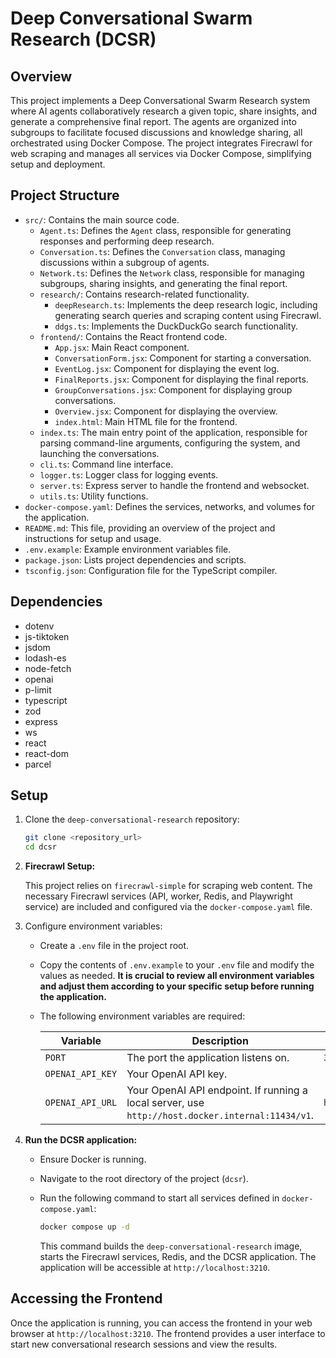 # Deep Conversational Swarm Research (DCSR)

## Overview

This project implements a Deep Conversational Swarm Research system where AI agents collaboratively research a given topic, share insights, and generate a comprehensive final report. The agents are organized into subgroups to facilitate focused discussions and knowledge sharing, all orchestrated using Docker Compose. The project integrates Firecrawl for web scraping and manages all services via Docker Compose, simplifying setup and deployment.

## Project Structure

-   `src/`: Contains the main source code.
    -   `Agent.ts`: Defines the `Agent` class, responsible for generating responses and performing deep research.
    -   `Conversation.ts`: Defines the `Conversation` class, managing discussions within a subgroup of agents.
    -   `Network.ts`: Defines the `Network` class, responsible for managing subgroups, sharing insights, and generating the final report.
    -   `research/`: Contains research-related functionality.
        -   `deepResearch.ts`: Implements the deep research logic, including generating search queries and scraping content using Firecrawl.
        -   `ddgs.ts`: Implements the DuckDuckGo search functionality.
    -   `frontend/`: Contains the React frontend code.
        -   `App.jsx`: Main React component.
        -   `ConversationForm.jsx`: Component for starting a conversation.
        -   `EventLog.jsx`: Component for displaying the event log.
        -   `FinalReports.jsx`: Component for displaying the final reports.
        -   `GroupConversations.jsx`: Component for displaying group conversations.
        -   `Overview.jsx`: Component for displaying the overview.
        -   `index.html`: Main HTML file for the frontend.
    -   `index.ts`: The main entry point of the application, responsible for parsing command-line arguments, configuring the system, and launching the conversations.
    -   `cli.ts`: Command line interface.
    -   `logger.ts`: Logger class for logging events.
    -   `server.ts`: Express server to handle the frontend and websocket.
    -   `utils.ts`: Utility functions.
-   `docker-compose.yaml`: Defines the services, networks, and volumes for the application.
-   `README.md`: This file, providing an overview of the project and instructions for setup and usage.
-   `.env.example`: Example environment variables file.
-   `package.json`: Lists project dependencies and scripts.
-   `tsconfig.json`: Configuration file for the TypeScript compiler.

## Dependencies

-   dotenv
-   js-tiktoken
-   jsdom
-   lodash-es
-   node-fetch
-   openai
-   p-limit
-   typescript
-   zod
-   express
-   ws
-   react
-   react-dom
-   parcel

## Setup

1.  Clone the `deep-conversational-research` repository:

    ```bash
    git clone <repository_url>
    cd dcsr
    ```

2.  **Firecrawl Setup:**

    This project relies on `firecrawl-simple` for scraping web content. The necessary Firecrawl services (API, worker, Redis, and Playwright service) are included and configured via the `docker-compose.yaml` file.

3.  Configure environment variables:

    -   Create a `.env` file in the project root.
    -   Copy the contents of `.env.example` to your `.env` file and modify the values as needed.
        **It is crucial to review all environment variables and adjust them according to your specific setup before running the application.**

    -   The following environment variables are required:

        | Variable                      | Description                                                                                                                                                           | Default Value                       |
        | ----------------------------- | --------------------------------------------------------------------------------------------------------------------------------------------------------------------- | ----------------------------------- |
        | `PORT`                        | The port the application listens on.                                                                                                                                   | `3210`                              |
        | `OPENAI_API_KEY`              | Your OpenAI API key.                                                                                                                                                  |                                       |
        | `OPENAI_API_URL`              | Your OpenAI API endpoint. If running a local server, use `http://host.docker.internal:11434/v1`.                                                                        | `https://api.openai.com`            |


4.  **Run the DCSR application:**

    -   Ensure Docker is running.
    -   Navigate to the root directory of the project (`dcsr`).
    -   Run the following command to start all services defined in `docker-compose.yaml`:

        ```bash
        docker compose up -d
        ```

        This command builds the `deep-conversational-research` image, starts the Firecrawl services, Redis, and the DCSR application. The application will be accessible at `http://localhost:3210`.

## Accessing the Frontend

Once the application is running, you can access the frontend in your web browser at `http://localhost:3210`. The frontend provides a user interface to start new conversational research sessions and view the results.
